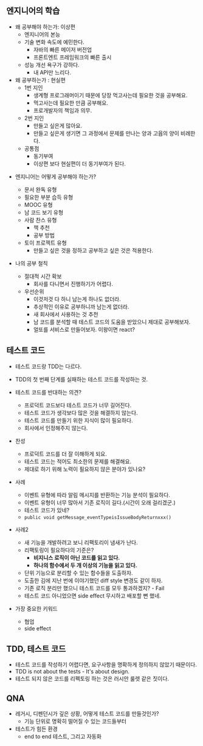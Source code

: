 
## 엔지니어의 학습

* 왜 공부해야 하는가: 이상편
  - 엔지니어의 본능
  - 기술 변화 속도에 예민한다.
    - 자바의 빠른 메이저 버전업
    - 프론트엔트 프레임워크의 빠른 출시
  - 성능 개선 욕구가 강하다.
    - 내 API만 느리다. 
* 왜 공부하는가 : 현실편
  - 1번 지인
    - 생계형 프로그래머이기 때문에 당장 먹고사는데 필요한 것을 공부해요.
    - 먹고사는데 필요한 만큼 공부해요.
    - 프로개발자의 책임과 의무.
  - 2번 지인
    - 만들고 싶은게 많아요.
    - 만들고 싶은게 생기면 그 과정에서 문제를 만나는 양과 고윱의 양이 비례한다.
  - 공통점
    - 동기부여
    - 이상편 보다 현실편이 더 동기부여가 된다.
- 엔지니어는 어떻게 공부해야 하는가?
  - 문서 완독 유형
  - 필요한 부분 습득 유형
  - MOOC 유형
  - 남 코드 보기 유형
  - 사람 찬스 유형
    - 책 추천
    - 공부 방법
  - 토이 프로젝트 유형
    - 만들고 싶은 것을 정하고 공부하고 싶은 것은 적용한다.

- 나의 공부 철칙
  - 절대적 시간 확보
    - 회사를 다니면서 진행하기가 어렵다.
  - 우선순위
    - 이것저것 다 하니 남는게 하나도 없더라.
    - 추상적인 이유로 공부하니까 남는게 없더라.
    - 새 회사에서 사용하는 것 추천
    - 남 코드를 분석할 때 테스트 코드의 도움을 받았으니 제대로 공부해보자.
    - 얼또를 서비스로 만들어보자. 이왕이면 react?

## 테스트 코드
- 테스트 코드랑 TDD는 다르다.
- TDD의 첫 번째 단계를 실패하는 테스트 코드를 작성하는 것.
- 테스트 코드를 반대하는 의견?
  - 프로덕트 코드보다 테스트 코드가 너무 길어진다.
  - 테스트 코드가 생각보다 많은 것을 해결하지 않는다.
  - 테스트 코드를 만들기 위한 지식이 많이 필요하다.
  - 회사에서 인정해주지 않는다.
- 찬성
  - 프로덕트 코드를 더 잘 이해하게 되요.
  - 테스트 코드는 적어도 최소한의 문제를 해결해요.
  - 제대로 하기 위해 노력이 필요하지 않은 분야가 있나요?

- 사례
  - 이벤트 유형에 따라 알림 메시지를 반환하는 기능 분석이 필요하다.
  - 이벤트 유형이 너무 많아서 기존 로직이 길다.(시간이 오래 걸리겠군.)
  - 테스트 코드가 있네?
  - `public void getMessage_eventTypeisIssueBodyReturnxxx()`
- 사례2
  - 새 기능을 개발하려고 보니 리팩토리이 냄새가 난다.
  - 리팩토링이 필요하다의 기준은?
    - **비지니스 로직이 아닌 코드를 읽고 있다.**
    - **하나의 함수에서 두 개 이상의 기능을 읽고 있다.**
  - 단위 기능으로 분리할 수 있는 함수들을 도출하자.
  - 도출한 김에 지난 번에 이야기했던 diff style 변경도 같이 하자.
  - 기존 로직 분리만 했으니 테스트 코드를 모두 통과하겠지? - Fail
  - 테스트 코드 아니었으면 side effect 무시하고 배포할 뻔 했네.
- 가장 중요한 키워드
  - 협업
  - side effect

## TDD, 테스트 코드
- 테스트 코드를 작성하기 어렵다면, 요구사항을 명확하게 정의하지 않았기 때문이다.
- TDD is not about the tests - It's about design.
- 테스트 되지 않은 코드를 리펙토링 하는 것은 러시안 룰렛 같은 짓이다.

## QNA
- 레거시, 디펜던시가 깊은 상황, 어떻게 테스트 코드를 만들것인가?
  - 기능 단위로 명확히 떨어질 수 있는 코드들부터
- 테스트가 힘든 환경
  - end to end 테스트, 그리고 자동화
